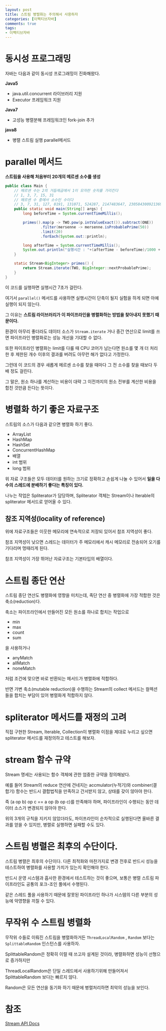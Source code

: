 ```yaml
---
layout: post
title: 스트림 병렬화는 주의해서 사용하자
categories: [이펙티브자바]
comments: true 
tags:
- 이펙티브자바
---
```




# 동시성 프로그래밍

자바는 다음과 같이 동시성 프로그래밍이 진화해왔다.

**Java5**

- java.util.concurrent 라이브러리 지원
- Executor 프레임워크 지원

**Java7**

- 고성능 병렬분해 프레임워크인 fork-join 추가

**java8**

- 병렬 스트림 실행 parallel메서드



# parallel 메서드 

**스트림을 사용해 처음부터 20개의 메르센 소수를 생성**

```java
public class Main {
    // 메르센 수는 2의 거듭제곱에서 1이 모자란 숫자를 가리킨다
    // 1, 3, 7, 15, 31
    // 메르센 수 중에서 소수인 수이다
    // 3, 7, 31, 127, 8191, 131071, 524287, 2147483647, 2305843009213693951.
    public static void main(String[] args) {
        long beforeTime = System.currentTimeMillis();

        primes().map(p -> TWO.pow(p.intValueExact()).subtract(ONE))
                .filter(mersenne -> mersenne.isProbablePrime(50))
                .limit(20)
                .forEach(System.out::println);

        long afterTime = System.currentTimeMillis();
        System.out.println("실행시간 : "+(afterTime - beforeTime)/1000 + "초");
    }

    static Stream<BigInteger> primes() {
        return Stream.iterate(TWO, BigInteger::nextProbablePrime);
    }
}
```

이 코드를 실행하면 실행시간 7초가 걸린다. 

여기서 `parallel()` 메서드를 사용하면 실행시간이 단축이 될지 실험을 하게 되면 아예 실행이 되지 않는다.

그 이유는 **스트림 라이브러리가 이 파이프라인을 병렬화하는 방법을 찾아내지 못했기 때문이다.**

환경이 아무리 좋더라도 데이터 소스가 `Stream.iterate` 거나 중간 연산으로 limit를 쓰면 파이프라인 병렬화로는 성능 개선을 기대할 수 없다.

또한 파이프라인 병렬화는 limit를 다룰 때 CPU 코어가 남는다면 원소를 몇 개 더 처리한 후 제한된 개수 이후의 결과를 버려도 아무런 해가 없다고 가정한다. 

그런데 이 코드의 경우 새롭게 메르센 소수를 찾을 때마다 그 전 소수를 찾을 때보다 두 배 정도 걸린다. 

그 말은, 원소 하나를 계산하는 비용이 대략 그 이전까지의 원소 전부를 계산한 비용을 합친 것만큼 든다는 뜻이다. 



# 병렬화 하기 좋은 자료구조

스트림의 소스가 다음과 같으면 병렬화 하기 좋다.

- ArrayList
- HashMap
- HashSet
- ConcurrentHashMap
- 배열
- int 범위
- long 범위

위 자료 구조들은 모두 데이터를 원하는 크기로 정확하고 손쉽게 나눌 수 있어서 **일을 다수의 스레드에 분배하기 좋다는 특징이 있다.**

나누는 작업은 Spliterator가 담당하며, Spliterator 객체는 Stream이나 Iterable의 spliterator 메서드로 얻어올 수 있다.

## 참조 지역성(locality of reference)

위에 자료구조들은 이웃한 메모리에 연속적으로 저장되 있어서 참조 지역성이 좋다.

참조 지역성이 낮으면 스레드는 데이터가 주 메모리에서 캐시 메모리로 전송되어 오기를 기다리며 멍때리게 된다.

참조 지역성이 가장 뛰어난 자료구조는 기본타입의 배열이다.



# 스트림 종단 연산

스트림 종단 연산도 병렬화에 영향을 미치는데, 족단 연산 중 병렬화에 가장 적합한 것은 축소(reduction)다.

축소는 파이프라인에서 만들어진 모든 원소를 하나로 합치는 작업으로

- min
- max
- count
- sum

을 사용하거나

- anyMatch
- allMatch
- noneMatch

처럼 조건에 맞으면 바로 반환되는 메서드가 병렬화에 적합하다.

반면 가변 축소(mutable reduction)을 수행하는 Stream의 collect 메서드는 컬렉션들을 합치는 부담이 있어 병렬화게 적합하지 않다.



# spliterator 메서드를 재정의 고려

직접 구현한 Stream, Iterable, Collection이 병렬화 이점을 제대로 누리고 싶으면 spliterator 메서드를 재정의하고 테스트를 해보자.



# stream 함수 규약

Stream 명세는 사용되는 함수 객체에 관한 엄중한 규약을 정의해놨다.

예를 들어 Stream의 reduce 연산에 건네지는 accmulator(누적기)와 combiner(결합기) 함수는 반드시 결합법칙을 만족하고 간서받지 않고, 상태를 갖이 않아야 한다.

즉 (a op b) op c == a op (b op c)를 만족해야 하며, 파이프라인이 수행되는 동안 데이터 소스가 변경되지 않아야 한다.

위의 3개의 규칙을 지키지 않았더라도, 파이프라인이 순차적으로 실행된다면 올바른 결과를 얻을 수 있지만, 병렬로 실행하면 실패할 수도 있다.



# 스트림 병렬은 최후의 수단이다.

스트림 병렬은 최후의 수단이다. 다른 최적화와 마찬가지로 변경 전후로 반드시 성능을 테스트하여 병렬화를 사용할 가치가 있는지 확인해야 한다.

반드시 운영 시스템과 흡사한 환경에서 테스트하는 것이 좋으며, 보통은 병렬 스트림 파이프라인도 공통의 포크-조인 풀에서 수행된다. 

같은 스레드 풀을 사용하기 때문에 잘못된 파이프라인 하나가 시스템의 다른 부분의 성능에 악영향을 끼칠 수 있다.



# 무작위 수 스트림 병렬화

무작위 수들로 이뤄진 스트림을 병렬화하거든 `ThreadLocalRandom` , `Random` 보다는 `SplittableRandom` 인스턴스를 사용하자.

SplittableRandom은 정확히 이럴 때 쓰고자 설계된 것이라, 병렬화하면 성능이 선형으로 증가하지만

ThreadLocalRandom은 단일 스레드에서 사용하기위해 만들어져서 SplittableRandom 보다는 빠르지 않다.

Random은 모든 연산을 동기화 하기 때문에 병렬처리하면 최악의 성능을 보인다.





# 참조

[Stream API Docs ](https://docs.oracle.com/javase/8/docs/api/java/util/stream/package-summary.html#package.description)

